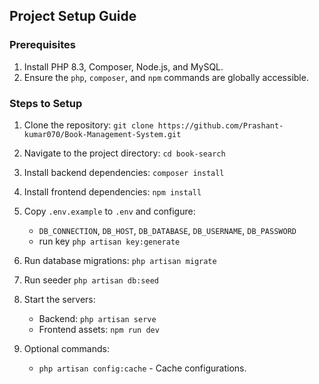 ## Project Setup Guide

### Prerequisites
1. Install PHP 8.3, Composer, Node.js, and MySQL.
2. Ensure the `php`, `composer`, and `npm` commands are globally accessible.

### Steps to Setup
1. Clone the repository: `git clone https://github.com/Prashant-kumar070/Book-Management-System.git`
2. Navigate to the project directory: `cd book-search`
3. Install backend dependencies: `composer install`
4. Install frontend dependencies: `npm install`
5. Copy `.env.example` to `.env` and configure:
   - `DB_CONNECTION`, `DB_HOST`, `DB_DATABASE`, `DB_USERNAME`, `DB_PASSWORD`
   - run key `php artisan key:generate`
6. Run database migrations: `php artisan migrate`
7. Run seeder `php artisan db:seed`
8. Start the servers:
   - Backend: `php artisan serve`
   - Frontend assets: `npm run dev`

9. Optional commands:
   
   - `php artisan config:cache` - Cache configurations.


